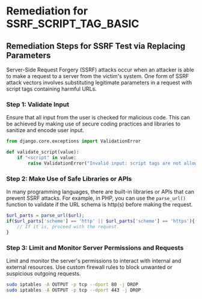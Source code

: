 # Remediation for SSRF_SCRIPT_TAG_BASIC

## Remediation Steps for SSRF Test via Replacing Parameters
Server-Side Request Forgery (SSRF) attacks occur when an attacker is able to make a request to a server from the victim's system. One form of SSRF attack vectors involves substituting legitimate parameters in a request with script tags containing harmful URLs.
### Step 1: Validate Input 
Ensure that all input from the user is checked for malicious code. This can be achieved by making use of secure coding practices and libraries to sanitize and encode user input.
```python
from django.core.exceptions import ValidationError

def validate_script(value):
    if "<script" in value:
        raise ValidationError("Invalid input: script tags are not allowed.")
```
### Step 2: Make Use of Safe Libraries or APIs
In many programming languages, there are built-in libraries or APIs that can prevent SSRF attacks. 
For example, in PHP, you can use the `parse_url()` function to validate if the URL schema is http(s) before making the request.
```php
$url_parts = parse_url($url);
if($url_parts['scheme'] == 'http' || $url_parts['scheme'] == 'https'){
    // If it is, proceed with the request.
}
```
### Step 3: Limit and Monitor Server Permissions and Requests 
Limit and monitor the server's permissions to interact with internal and external resources. Use custom firewall rules to block unwanted or suspicious outgoing requests.
```bash
sudo iptables -A OUTPUT -p tcp --dport 80 -j DROP
sudo iptables -A OUTPUT -p tcp --dport 443 -j DROP
```
